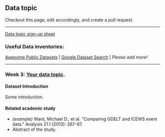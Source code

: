 ## Data topic

Checkout this page, edit accordingly, and create a pull request.

---

[Data topic sign-up sheet](https://docs.google.com/spreadsheets/d/1Vuh6KlMqETnW8UC4W0va5BUMYsgCCtC3bvrDEFoB7Rg/edit?usp=sharing)

### Useful Data inventories:
[Awesome Public Datasets](https://github.com/awesomedata/awesome-public-datasets) | [Google Dataset Search](https://toolbox.google.com/datasetsearch) | _Please add more!_

---

### Week 3: [Your data topic](https://example_data_topic.com).

#### Dataset Introduction

Some introduction.

#### Related academic study
- _(example)_ Ward, Michael D., et al. "Comparing GDELT and ICEWS event data." Analysis 21.1 (2013): 267-97.
- Abstract of the study.
